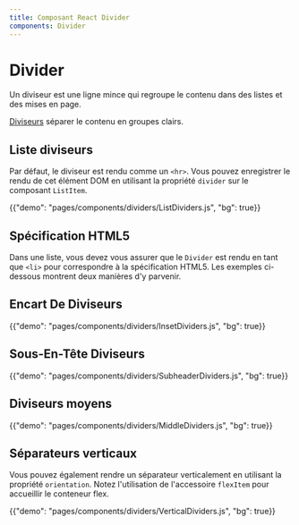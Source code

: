 ```yaml
---
title: Composant React Divider
components: Divider
---
```


# Divider

<p class="description">Un diviseur est une ligne mince qui regroupe le contenu dans des listes et des mises en page.</p>

[Diviseurs](https://material.io/design/components/dividers.html) séparer le contenu en groupes clairs.

## Liste diviseurs

Par défaut, le diviseur est rendu comme un `<hr>`. Vous pouvez enregistrer le rendu de cet élément DOM en utilisant la propriété `divider` sur le composant `ListItem`.

{{"demo": "pages/components/dividers/ListDividers.js", "bg": true}}

## Spécification HTML5

Dans une liste, vous devez vous assurer que le `Divider` est rendu en tant que `<li>` pour correspondre à la spécification HTML5. Les exemples ci-dessous montrent deux manières d'y parvenir.

## Encart De Diviseurs

{{"demo": "pages/components/dividers/InsetDividers.js", "bg": true}}

## Sous-En-Tête Diviseurs

{{"demo": "pages/components/dividers/SubheaderDividers.js", "bg": true}}

## Diviseurs moyens

{{"demo": "pages/components/dividers/MiddleDividers.js", "bg": true}}

## Séparateurs verticaux

Vous pouvez également rendre un séparateur verticalement en utilisant la propriété `orientation`. Notez l'utilisation de l'accessoire `flexItem` pour accueillir le conteneur flex.

{{"demo": "pages/components/dividers/VerticalDividers.js", "bg": true}}